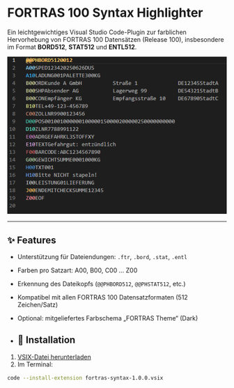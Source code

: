 # FORTRAS 100 Syntax Highlighter

Ein leichtgewichtiges Visual Studio Code-Plugin zur farblichen Hervorhebung von FORTRAS 100 Datensätzen (Release 100), insbesondere im Format **BORD512**, **STAT512** und **ENTL512**.

![FORTRAS Highlighting Beispiel](./screenshot.png)

---

## ✨ Features

- Unterstützung für Dateiendungen: `.ftr`, `.bord`, `.stat`, `.entl`
- Farben pro Satzart: A00, B00, C00 … Z00
- Erkennung des Dateikopfs (`@@PHBORD512`, `@@PHSTAT512`, etc.)
- Kompatibel mit allen FORTRAS 100 Datensatzformaten (512 Zeichen/Satz)
- Optional: mitgeliefertes Farbschema „FORTRAS Theme“ (Dark)

- ## 🧩 Installation

1. [VSIX-Datei herunterladen](https://github.com/DennisR6/fortras-rainbow/tree/main/releases/Version%201.0.0)
2. Im Terminal:

```bash
code --install-extension fortras-syntax-1.0.0.vsix

